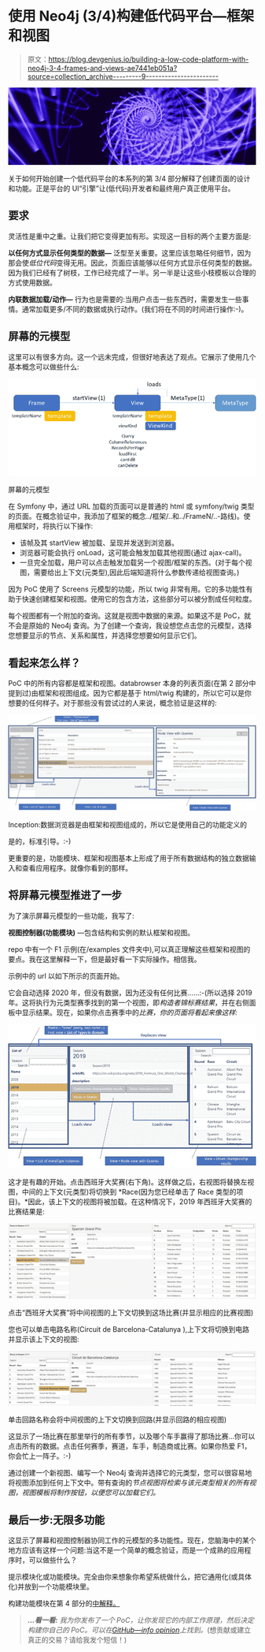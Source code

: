 # 使用 Neo4j (3/4)构建低代码平台—框架和视图

> 原文：<https://blog.devgenius.io/building-a-low-code-platform-with-neo4j-3-4-frames-and-views-ae7441eb051a?source=collection_archive---------9----------------------->

![](img/ad7138be91994177a62bcf593aedb72d.png)

关于如何开始创建一个低代码平台的本系列的第 3/4 部分解释了创建页面的设计和功能。正是平台的 UI“引擎”让(低代码)开发者和最终用户真正使用平台。

## 要求

灵活性是重中之重。让我们把它变得更加有形。实现这一目标的两个主要方面是:

**以任何方式显示任何类型的数据—** 泛型至关重要。这里应该忽略任何细节，因为那会使*低位代码*变得无用。因此，页面应该能够以任何方式显示任何类型的数据。因为我们已经有了树枝，工作已经完成了一半。另一半是让这些小枝模板以合理的方式使用数据。

**内联数据加载/动作—** 行为也是需要的:当用户点击一些东西时，需要发生一些事情。通常加载更多/不同的数据或执行动作。(我们将在不同的时间进行操作:-)。

## 屏幕的元模型

这里可以有很多方向。这一个远未完成，但很好地表达了观点。它展示了使用几个基本概念可以做些什么:

![](img/0c2d271898215ce1cd5ecb4a151ad27e.png)

屏幕的元模型

在 Symfony 中，通过 URL 加载的页面可以是普通的 html 或 symfony/twig 类型的页面。在概念验证中，我添加了框架的概念../框架/..和../FrameN/..-路线)。使用框架时，将执行以下操作:

*   该帧及其 startView 被加载、呈现并发送到浏览器。
*   浏览器可能会执行 onLoad，这可能会触发加载其他视图(通过 ajax-call)。
*   一旦完全加载，用户可以点击触发加载另一个视图/框架的东西。(对于每个视图，需要给出上下文(元类型),因此后端知道将什么参数传递给视图查询。)

因为 PoC 使用了 Screens 元模型的功能，所以 twig 非常有用。它的多功能性有助于快速创建框架和视图。使用它的包含方法，这些部分可以被分割成任何粒度。

每个视图都有一个附加的查询。这就是视图中数据的来源。如果这不是 PoC，就不会是原始的 Neo4j 查询。为了创建一个查询，我设想您点击您的元模型，选择您想要显示的节点、关系和属性，并选择您想要如何显示它们。

## 看起来怎么样？

PoC 中的所有内容都是框架和视图。databrowser 本身的列表页面(在第 2 部分中提到过)由框架和视图组成。因为它都是基于 html/twig 构建的，所以它可以是你想要的任何样子。对于那些没有尝试过的人来说，概念验证是这样的:

![](img/bd4a6b9b8e4e7ee10d97c7ab743df2d0.png)

Inception:数据浏览器是由框架和视图组成的，所以它是使用自己的功能定义的

是的，标准引导。:-)

更重要的是，功能模块、框架和视图基本上形成了用于所有数据结构的独立数据输入和查看应用程序。就像你看到的那样。

## 将屏幕元模型推进了一步

为了演示屏幕元模型的一些功能，我写了:

**视图控制器(功能模块)** —包含结构和实例的默认框架和视图。

repo 中有一个 F1 示例(在/examples 文件夹中),可以真正理解这些框架和视图的要点。我在这里解释一下，但是最好看一下实际操作。相信我。

示例中的 url 以如下所示的页面开始。

它会自动选择 2020 年，但没有数据，因为还没有任何比赛……:-(所以选择 2019 年。这将执行为元类型赛季找到的第一个视图，即*构造者锦标赛结果*，并在右侧面板中显示结果。现在，如果你点击赛季中的*比赛，你的页面将看起来像这样:*

![](img/3f35951325b9f3cec385ae42aaa83785.png)

这才是有趣的开始。点击西班牙大奖赛(右下角)。这样做之后，右视图将替换左视图，中间的上下文(元类型)将切换到 *Race(因为您已经单击了 Race 类型的项目)。*因此，该上下文的视图将被加载。在这种情况下，2019 年西班牙大奖赛的比赛结果是:

![](img/dc54a59ee8b211457e57b87ff09cff4b.png)

点击“西班牙大奖赛”将中间视图的上下文切换到这场比赛(并显示相应的比赛视图)

您也可以单击电路名称(Circuit de Barcelona-Catalunya ),上下文将切换到电路并显示该上下文的视图:

![](img/ebc841a63aaf68b4923c91867404cf7f.png)

单击回路名称会将中间视图的上下文切换到回路(并显示回路的相应视图)

这显示了一场比赛在那里举行的所有季节，以及哪个车手赢得了那场比赛…你可以点击所有的数据。点击任何赛季，赛道，车手，制造商或比赛。如果你热爱 F1，你会忙上一阵子。:-)

通过创建一个新视图、编写一个 Neo4j 查询并选择它的元类型，您可以很容易地将视图添加到任何上下文中。带有查询的*节点视图将检索与该元类型相关的所有视图，视图模板将制作按钮，以便您可以加载它们。*

## 最后一步:无限多功能

这显示了屏幕和视图控制器协同工作的元模型的多功能性。现在，您脑海中的某个地方应该有这样一个问题:当这不是一个简单的概念验证，而是一个成熟的应用程序时，可以做些什么？

提示模块化或功能模块。完全由你来想象你希望系统做什么，把它通用化(或具体化)并放到一个功能模块里。

构建功能模块在第 4 部分的[中解释。](https://medium.com/@stefan.dreverman/building-a-low-code-platform-with-neo4j-4-4-the-rabbit-hole-1dbf376c452)

> ***…看一看:*** *我为你发布了一个 PoC，让你发现它的内部工作原理，然后决定构建你自己的 PoC。可以在*[*GitHub—info opinion*](http://github.com/sfdreverman/infonotion)*上找到。*(想贡献或建立真正的交易？请给我发个短信！)